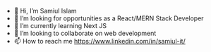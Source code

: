 - 👋 Hi, I’m Samiul Islam 
- 👀 I’m looking for opportunities as a React/MERN Stack Developer 
- 🌱 I’m currently learning Next JS
- 💞️ I’m looking to collaborate on web development
- 📫 How to reach me https://www.linkedin.com/in/samiul-it/

<!---
samiul1998/samiul1998 is a ✨ special ✨ repository because its `README.md` (this file) appears on your GitHub profile.
You can click the Preview link to take a look at your changes.
--->
